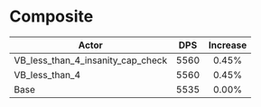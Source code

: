 # Composite
| Actor | DPS | Increase |
|---|:---:|:---:|
|VB_less_than_4_insanity_cap_check|5560|0.45%|
|VB_less_than_4|5560|0.45%|
|Base|5535|0.00%|
